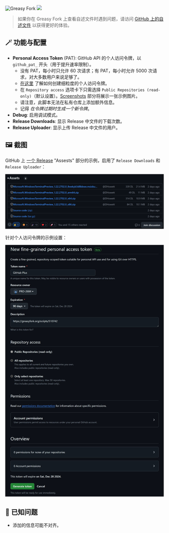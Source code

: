 ![Greasy Fork](https://img.shields.io/greasyfork/dt/510742) [![](https://img.shields.io/badge/Crazy%20Thur.-V%20me%2050-red?logo=kfc)](https://greasyfork.org/rails/active_storage/blobs/redirect/eyJfcmFpbHMiOnsibWVzc2FnZSI6IkJBaHBBaWZvIiwiZXhwIjpudWxsLCJwdXIiOiJibG9iX2lkIn19--10e04ed7ed56ae18d22cec6d675b34fd579cecab/wechat.jpeg?locale=zh-CN)

> 如果你在 Greasy Fork 上查看自述文件时遇到问题，请访问 [GitHub 上的自述文件](https://github.com/PRO-2684/gadgets/blob/main/github_plus/README_CN.md) 以获得更好的体验。

## 🪄 功能与配置

- **Personal Access Token** (PAT): GitHub API 的个人访问令牌，以 `github_pat_` 开头（用于提升速率限制）。
    - 没有 PAT，每小时只允许 $60$ 次请求；有 PAT，每小时允许 $5000$ 次请求，对大多数用户来说足够了。
    - [在这里](https://docs.github.com/en/authentication/keeping-your-account-and-data-secure/managing-your-personal-access-tokens#creating-a-fine-grained-personal-access-token) 了解如何创建细粒度的个人访问令牌。
    - 在 `Repository access` 选项卡下只需选择 `Public Repositories (read-only)`（默认设置）。[Screenshots](#-screenshots) 部分将展示一张示例图片。
    - 请注意，此脚本无法在私有仓库上添加额外信息。
    - 记得 *在令牌过期时生成一个新令牌*。
- **Debug**: 启用调试模式。
- **Release Downloads**: 显示 Release 中文件的下载次数。
- **Release Uploader**: 显示上传 Release 中文件的用户。

## 🖼️ 截图

GitHub 上 [一个 Release](https://github.com/microsoft/terminal/releases/tag/v1.22.2702.0) "Assests" 部分的示例，启用了 `Release Downloads` 和 `Release Uploader`：

![](./assets.png)

针对个人访问令牌的示例设置：

![](./token.jpeg)

## 🤔 已知问题

- 添加的信息可能不对齐。
